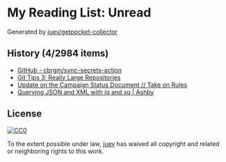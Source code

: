 # My Reading List: Unread

Generated by [juev/getpocket-collector](https://github.com/juev/getpocket-collector)

## History (4/2984 items)

- [GitHub - cbrgm/sync-secrets-action](https://github.com/cbrgm/sync-secrets-action)
- [Git Tips 3: Really Large Repositories](https://blog.gitbutler.com/git-tips-3-really-large-repositories/)
- [Update on the Campaign Status Document // Take on Rules](https://takeonrules.com/2024/02/23/update-on-the-campaign-status-document/)
- [Querying JSON and XML with jq and xq | Ashby](https://www.ashbyhq.com/blog/engineering/jq-and-yq)

## License

[![CC0](https://mirrors.creativecommons.org/presskit/buttons/88x31/svg/cc-zero.svg)](https://creativecommons.org/publicdomain/zero/1.0/)

To the extent possible under law, [juev](https://github.com/juev) has waived all copyright and related or neighboring rights to this work.

